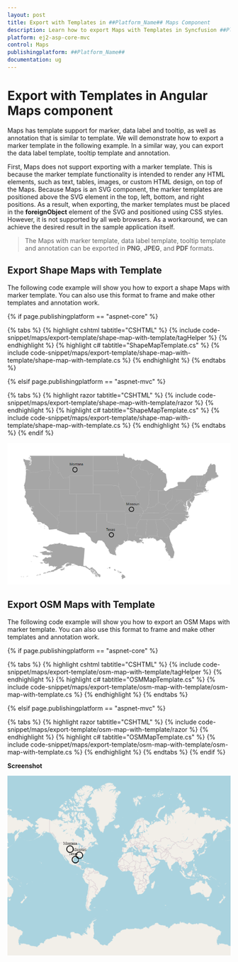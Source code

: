 ```yaml
---
layout: post
title: Export with Templates in ##Platform_Name## Maps Component
description: Learn how to export Maps with Templates in Syncfusion ##Platform_Name## Maps component of Syncfusion Essential JS 2 and more.
platform: ej2-asp-core-mvc
control: Maps
publishingplatform: ##Platform_Name##
documentation: ug
---
```


# Export with Templates in Angular Maps component

Maps has template support for marker, data label and tooltip, as well as annotation that is similar to template. We will demonstrate how to export a marker template in the following example. In a similar way, you can export the data label template, tooltip template and annotation.

First, Maps does not support exporting with a marker template. This is because the marker template functionality is intended to render any HTML elements, such as text, tables, images, or custom HTML design, on top of the Maps. Because Maps is an SVG component, the marker templates are positioned above the SVG element in the top, left, bottom, and right positions. As a result, when exporting, the marker templates must be placed in the **foreignObject** element of the SVG and positioned using CSS styles. However, it is not supported by all web browsers. As a workaround, we can achieve the desired result in the sample application itself.

> The Maps with marker template, data label template, tooltip template and annotation can be exported in **PNG**, **JPEG**, and **PDF** formats.

## Export Shape Maps with Template

The following code example will show you how to export a shape Maps with marker template. You can also use this format to frame and make other templates and annotation work.

{% if page.publishingplatform == "aspnet-core" %}

{% tabs %}
{% highlight cshtml tabtitle="CSHTML" %}
{% include code-snippet/maps/export-template/shape-map-with-template/tagHelper %}
{% endhighlight %}
{% highlight c# tabtitle="ShapeMapTemplate.cs" %}
{% include code-snippet/maps/export-template/shape-map-with-template/shape-map-with-template.cs %}
{% endhighlight %}
{% endtabs %}

{% elsif page.publishingplatform == "aspnet-mvc" %}

{% tabs %}
{% highlight razor tabtitle="CSHTML" %}
{% include code-snippet/maps/export-template/shape-map-with-template/razor %}
{% endhighlight %}
{% highlight c# tabtitle="ShapeMapTemplate.cs" %}
{% include code-snippet/maps/export-template/shape-map-with-template/shape-map-with-template.cs %}
{% endhighlight %}
{% endtabs %}
{% endif %}

![Shape Maps with template](../images/how-to/shape-maps-with-template.png)

## Export OSM Maps with Template

The following code example will show you how to export an OSM Maps with marker template. You can also use this format to frame and make other templates and annotation work.

{% if page.publishingplatform == "aspnet-core" %}

{% tabs %}
{% highlight cshtml tabtitle="CSHTML" %}
{% include code-snippet/maps/export-template/osm-map-with-template/tagHelper %}
{% endhighlight %}
{% highlight c# tabtitle="OSMMapTemplate.cs" %}
{% include code-snippet/maps/export-template/osm-map-with-template/osm-map-with-template.cs %}
{% endhighlight %}
{% endtabs %}

{% elsif page.publishingplatform == "aspnet-mvc" %}

{% tabs %}
{% highlight razor tabtitle="CSHTML" %}
{% include code-snippet/maps/export-template/osm-map-with-template/razor %}
{% endhighlight %}
{% highlight c# tabtitle="OSMMapTemplate.cs" %}
{% include code-snippet/maps/export-template/osm-map-with-template/osm-map-with-template.cs %}
{% endhighlight %}
{% endtabs %}
{% endif %}

**Screenshot**

![OSM Maps with template](../images/how-to/osm-maps-with-template.png)